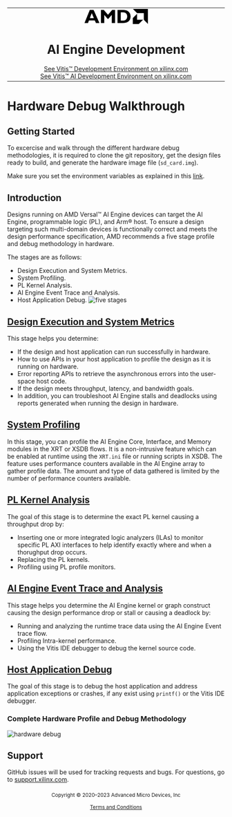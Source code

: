 <table class="sphinxhide" width="100%">
 <tr width="100%">
    <td align="center"><img src="https://raw.githubusercontent.com/Xilinx/Image-Collateral/main/xilinx-logo.png" width="30%"/><h1>AI Engine Development</h1>
    <a href="https://www.xilinx.com/products/design-tools/vitis.html">See Vitis™ Development Environment on xilinx.com</br></a>
    <a href="https://www.xilinx.com/products/design-tools/vitis/vitis-ai.html">See Vitis™ AI Development Environment on xilinx.com</a>
    </td>
 </tr>
</table>

# Hardware Debug Walkthrough

## Getting Started

To excercise and walk through the different hardware debug methodologies, it is required to clone the git repository, get the design files ready to build, and generate the hardware image file (`sd_card.img`).

Make sure you set the environment variables as explained in this [link](../README.md#Introduction).

## Introduction

Designs running on AMD Versal&trade; AI Engine devices can target the AI Engine, programmable logic (PL), and Arm&reg; host. To ensure a design targeting such multi-domain devices is functionally correct and meets the design performance specification, AMD recommends a five stage profile and debug methodology in hardware.

The stages are as follows:

* Design Execution and System Metrics.
* System Profiling.
* PL Kernel Analysis.
* AI Engine Event Trace and Analysis.
* Host Application Debug.
![five stages](./Images/five_stages.PNG)

## [Design Execution and System Metrics](./Stage_1.md)

This stage helps you determine:

* If the design and host application can run successfully in hardware.
* How to use APIs in your host application to profile the design as it is running on hardware.
* Error reporting APIs to retrieve the asynchronous errors into the user-space host code.
* If the design meets throughput, latency, and bandwidth goals.
* In addition, you can troubleshoot AI Engine stalls and deadlocks using reports generated when running the design in hardware.

## [System Profiling](./Stage_2.md)

In this stage, you can profile the AI Engine Core, Interface, and Memory modules in the XRT or XSDB flows. It is a non-intrusive feature which can be enabled at runtime using the `XRT.ini` file or running scripts in XSDB. The feature uses performance counters available in the AI Engine array to gather profile data. The amount and type of data gathered is limited by the number of performance counters available.

## [PL Kernel Analysis](./Stage_3.md)

The goal of this stage is to determine the exact PL kernel causing a throughput drop by:

* Inserting one or more integrated logic analyzers (ILAs) to monitor specific PL AXI interfaces to help identify exactly where and when a thorughput drop occurs.
* Replacing the PL kernels.
* Profiling using PL profile monitors.

## [AI Engine Event Trace and Analysis](./Stage_4.md)

This stage helps you determine the AI Engine kernel or graph construct causing the design performance drop or stall or causing a deadlock by:

* Running and analyzing the runtime trace data using the AI Engine Event trace flow.
* Profiling Intra-kernel performance.
* Using the Vitis IDE debugger to debug the kernel source code.

## [Host Application Debug](./Stage_4.md#Debug-host-code-and-kernel-source-code-using-Vitis-IDE)

The goal of this stage is to debug the host application and address application exceptions or crashes, if any exist using `printf()` or the Vitis IDE debugger.

### Complete Hardware Profile and Debug Methodology

![hardware debug](./Images/complete_hwDebug.PNG)

## Support

GitHub issues will be used for tracking requests and bugs. For questions, go to [support.xilinx.com](https://support.xilinx.com/).

<p class="sphinxhide" align="center"><sub>Copyright © 2020–2023 Advanced Micro Devices, Inc</sub></p>

<p class="sphinxhide" align="center"><sup><a href="https://www.amd.com/en/corporate/copyright">Terms and Conditions</a></sup></p>
